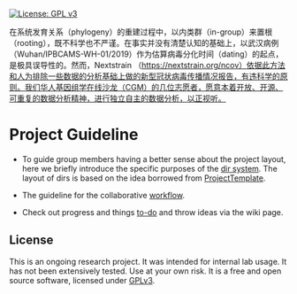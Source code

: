 [![License: GPL v3](https://img.shields.io/badge/License-GPL%20v3-blue.svg)](http://www.gnu.org/licenses/gpl-3.0)


在系统发育关系（phylogeny）的重建过程中，以内类群（in-group）来置根（rooting），既不科学也不严谨。在事实并没有清楚认知的基础上，以武汉病例（Wuhan/IPBCAMS-WH-01/2019）作为估算病毒分化时间（dating）的起点，是极具误导性的。然而，Nextstrain （https://nextstrain.org/ncov）依据此方法和人为排除一些数据的分析基础上做的新型冠状病毒传播情况报告，有违科学的原则。我们华人基因组学在线沙龙（CGM）的几位志愿者，愿意本着开放、开源、可重复的数据分析精神，进行独立自主的数据分析，以正视听。


# Project Guideline

- To guide group members having a better sense about the project layout, here we briefly introduce the specific purposes of the [dir system](https://jyanglab.github.io/2017-01-07-project/). The layout of dirs is based on the idea borrowed from [ProjectTemplate](http://projecttemplate.net/architecture.html).

- The guideline for the collaborative [workflow](https://jyanglab.github.io/2017-01-10-project-using-github/).

- Check out progress and things [to-do](TODO.md) and throw ideas via the wiki page.


## License
This is an ongoing research project. It was intended for internal lab usage. It has not been extensively tested. Use at your own risk.
It is a free and open source software, licensed under [GPLv3](LICENSE).
